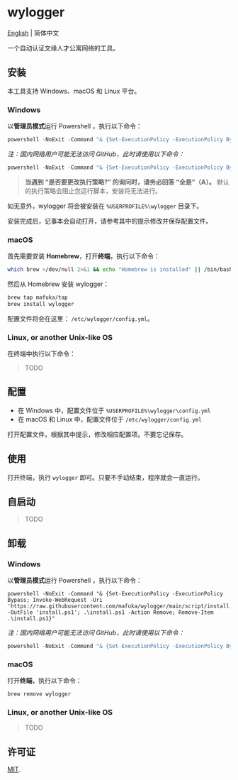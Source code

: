 # wylogger

[English](https://github.com/mafuka/wylogger/blob/main/README.md) | 简体中文

一个自动认证文缘人才公寓网络的工具。

## 安装

本工具支持 Windows、macOS 和 Linux 平台。

### Windows

以**管理员模式**运行 Powershell ，执行以下命令：

```powershell
powershell -NoExit -Command "& {Set-ExecutionPolicy -ExecutionPolicy Bypass; Invoke-WebRequest -Uri 'https://raw.githubusercontent.com/mafuka/wylogger/main/script/install.ps1' -OutFile 'install.ps1'; .\install.ps1; Remove-Item .\install.ps1}"
```

*注：国内网络用户可能无法访问 GitHub，此时请使用以下命令：*

```powershell
powershell -NoExit -Command "& {Set-ExecutionPolicy -ExecutionPolicy Bypass; Invoke-WebRequest -Uri 'https://gh.api.99988866.xyz/https://raw.githubusercontent.com/mafuka/wylogger/main/script/install.ps1' -OutFile 'install.ps1'; .\install.ps1 -UseProxy 1; Remove-Item .\install.ps1}"
```

> **当遇到 “是否要更改执行策略?” 的询问时，请务必回答 “全是”（A）。** 默认的执行策略会阻止您运行脚本，安装将无法进行。

如无意外，wylogger 将会被安装在 `%USERPROFILE%\wylogger` 目录下。

安装完成后，记事本会自动打开，请参考其中的提示修改并保存配置文件。

### macOS

首先需要安装 **Homebrew**，打开**终端**，执行以下命令：

```sh
which brew >/dev/null 2>&1 && echo "Homebrew is installed" || /bin/bash -c "$(curl -fsSL https://raw.githubusercontent.com/Homebrew/install/HEAD/install.sh)"
```

然后从 Homebrew 安装 wylogger：

```sh
brew tap mafuka/tap
brew install wylogger
```

配置文件将会在这里： `/etc/wylogger/config.yml`。

### Linux, or another Unix-like OS

在终端中执行以下命令：

> TODO

## 配置

- 在 Windows 中，配置文件位于 `%USERPROFILE%\wylogger\config.yml`
- 在 macOS 和 Linux 中，配置文件位于 `/etc/wylogger/config.yml`

打开配置文件，根据其中提示，修改相应配置项。不要忘记保存。

## 使用

打开终端，执行 `wylogger` 即可。只要不手动结束，程序就会一直运行。

## 自启动

> TODO

## 卸载

### Windows

以**管理员模式**运行 Powershell ，执行以下命令：

```
powershell -NoExit -Command "& {Set-ExecutionPolicy -ExecutionPolicy Bypass; Invoke-WebRequest -Uri 'https://raw.githubusercontent.com/mafuka/wylogger/main/script/install.ps1' -OutFile 'install.ps1'; .\install.ps1 -Action Remove; Remove-Item .\install.ps1}"
```

*注：国内网络用户可能无法访问 GitHub，此时请使用以下命令：*

```powershell
powershell -NoExit -Command "& {Set-ExecutionPolicy -ExecutionPolicy Bypass; Invoke-WebRequest -Uri 'https://gh.api.99988866.xyz/https://raw.githubusercontent.com/mafuka/wylogger/main/script/install.ps1' -OutFile 'install.ps1'; .\install.ps1 -Action Remove; Remove-Item .\install.ps1}"
```

### macOS

打开**终端**，执行以下命令：

```sh
brew remove wylogger
```

### Linux, or another Unix-like OS

> TODO

## 许可证

[MIT](https://github.com/mafuka/wylogger/blob/main/LICENSE).

